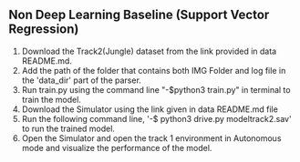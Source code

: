 ## Non Deep Learning Baseline (Support Vector Regression)
1) Download the Track2(Jungle) dataset from the link provided in data README.md.
2) Add the path of the folder that contains both IMG Folder and log file in the 'data_dir' part of the parser.
3) Run train.py  using the command line "-$python3 train.py" in terminal to train the model.
4) Download the Simulator using the link given in data README.md file
5) Run the following command line, '-$ python3 drive.py modeltrack2.sav' to run the trained model.
6) Open the Simulator and open the track 1 environment in Autonomous mode and visualize the performance of the model.
